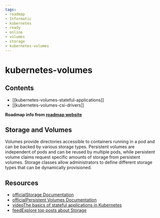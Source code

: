 ```yaml
---
tags:
- roadmap
- Informatic
- kubernetes
- ready
- online
- volumes
- storage
- kubernetes-volumes
---
```


# kubernetes-volumes

## Contents

- [[kubernetes-volumes-stateful-applications]]
- [[kubernetes-volumes-csi-drivers]]

__Roadmap info from [roadmap website](https://roadmap.sh/kubernetes/volumes)__

## Storage and Volumes

Volumes provide directories accessible to containers running in a pod and can be backed by various storage types. Persistent volumes are independent of pods and can be reused by multiple pods, while persistent volume claims request specific amounts of storage from persistent volumes. Storage classes allow administrators to define different storage types that can be dynamically provisioned.

## Resources

- [officialStorage Documentation](https://kubernetes.io/docs/concepts/storage/)
- [officialPersistent Volumes Documentation](https://kubernetes.io/docs/concepts/storage/persistent-volumes/)
- [videoThe basics of stateful applications in Kubernetes](https://www.youtube.com/watch?v=GieXzb91I40)
- [feedExplore top posts about Storage](https://app.daily.dev/tags/storage?ref=roadmapsh)

